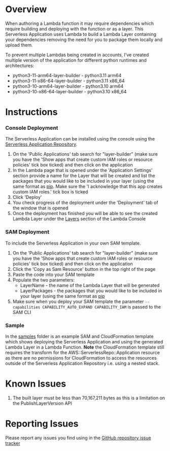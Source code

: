 # Overview
When authoring a Lambda function it may require dependencies which require building and deploying with the function or as a layer.  This Serverless Application uses Lambda to build a Lambda Layer containing your dependencies removing the need for you to package them locally and upload them.

To prevent multiple Lambdas being created in accounts, I've created multiple version of the application for different python runtimes and architectures:
* python3-11-arm64-layer-builder - python3.11 arm64
* python3-11-x86-64-layer-builder - python3.11 x86_64
* python3-10-arm64-layer-builder - python3.10 arm64
* python3-10-x86-64-layer-builder - python3.10 x86_64

# Instructions

### Console Deployment
The Serverless Application can be installed using the console using the [Serverless Application Repository](https://console.aws.amazon.com/serverlessrepo/home#/available-applications).
1. On the 'Public Applications' tab search for "layer-builder" (make sure you have the 'Show apps that create custom IAM roles or resource policies' tick box ticked) and then click on the application
1. In the Lambda page that is opened under the 'Application Settings' section provide a name for the Layer that will be created and list the packages that you would like to be included in your layer (using the same format as [pip](https://packaging.python.org/en/latest/tutorials/installing-packages/#use-pip-for-installing). Make sure the 'I acknowledge that this app creates custom IAM roles.' tick box is ticked
1. Click 'Deploy'
1. You check progress of the deployment under the 'Deployment' tab of the window that is opened
1. Once the deployment has finished you will be able to see the created Lambda Layer under the [Layers](https://console.aws.amazon.com/lambda/home?#/layers) section of the Lambda Console

### SAM Deployment
To include the Serverless Application in your own SAM template.
1. On the 'Public Applications' tab search for "layer-builder" (make sure you have the 'Show apps that create custom IAM roles or resource policies' tick box ticked) and then click on the application
1. Click the 'Copy as Sam Resource' button in the top right of the page
1. Paste the code into your SAM template
1. Populate the two parameters:
    * LayerName - the name of the Lambda Layer that will be generated 
    * LayerPackages - the packages that you would like to be included in your layer (using the same format as [pip](https://packaging.python.org/en/latest/tutorials/installing-packages/#use-pip-for-installing)
1. Make sure when you deploy your SAM template the parameter ```--capabilities CAPABILITY_AUTO_EXPAND CAPABILITY_IAM``` is passed to the SAM CLI

### Sample 
In the [samples](https://github.com/peterjdavis/python-layer-builder/tree/main/samples) folder is an example SAM and CloudFormation template which shows deploying the Serverless Application and using the generated Lambda Layer in a Lambda Function.  **Note** the CloudFormation template still requires the transform for the AWS::ServerlessRepo::Application resource as there are no permissions for CloudFormation to access the resources outside of the Serverless Application Repository i.e. using a nested stack.

# Known Issues
1. The built layer must be less than 70,167,211 bytes as this is a limitation on the PublishLayerVersion API

# Reporting Issues
Please report any issues you find using in the [GitHub repository issue tracker](https://github.com/peterjdavis/python-layer-builder/issues) 
      